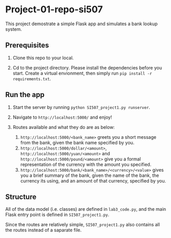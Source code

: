 # Project-01-repo-si507

This project demostrate a simple Flask app and simulates a bank lookup system.

## Prerequisites

1. Clone this repo to your local.

1. Cd to the project directory. Please install the dependencies before you start. Create a virtual envionment, then simply run `pip install -r requirements.txt`.

## Run the app

1. Start the server by running `python SI507_project1.py runserver`.

1. Navigate to `http://localhost:5000/` and enjoy!

1. Routes available and what they do are as below:

    1. `http://localhost:5000/<bank_name>` greets you a short message from the bank, given the bank name specified by you.
    1. `http://localhost:5000/dollar/<amount>`, `http://localhost:5000/yuan/<amount>` and `http://localhost:5000/pound/<amount>` give you a formal representation of the currency with the amount you specified.
    1. `http://localhost:5000/bank/<bank_name>/<currency>/<value>` gives you a brief summary of the bank, given the name of the bank, the currency its using, and an amount of that currency, specified by you.


## Structure

All of the data model (i.e. classes) are defined in `lab3_code.py`, and the main Flask entry point is defined in `SI507_project1.py`.

Since the routes are relatively simple, `SI507_project1.py` also contains all the routes instead of a saparate file.